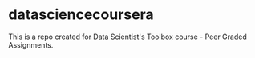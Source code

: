 # datasciencecoursera
This is a repo created for Data Scientist's Toolbox course - Peer Graded Assignments.
